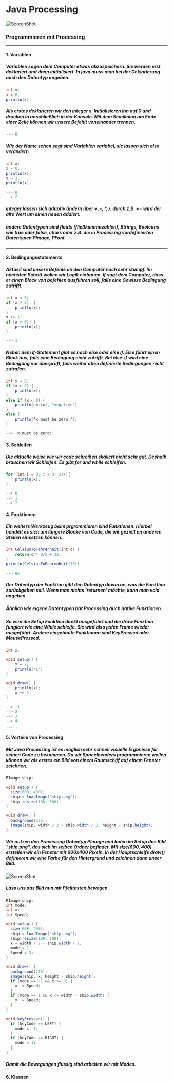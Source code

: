 # Java Processing

![ScreenShot](/images/ScreenShot.png)

### Programmieren mit Processing
---

#### 1. Variablen
##### Variablen sagen dem Computer etwas abzuspeichern. Sie werden erst deklariert und dann initialisiert. In java muss man bei der Deklarierung auch den Datentyp angeben.
```java
int x;
x = 0;
println(x);
```
##### Als erstes deklarieren wir den integer x. Initialisieren ihn auf 0 und drucken in anschließlich in der Konsole. Mit dem Semikolon am Ende einer Zeile können wir unsere Befehlt voneinander trennen.
```java
--> 0
```
##### Wie der Name schon sagt sind Variablen variabel, sie lassen sich also verändern.
```java
int x;
x = 0;
println(x);
x = 2;
println(x);
```
```java
--> 0
--> 2
```
##### integer lassen sich adaptiv ändern über +, -, *, /. durch z.B. += wird der alte Wert um einen neuen addiert.

##### andere Datentypen sind floats (fließkommazahlen), Strings, Booleans wie true oder false, chars oder z.B. die in Processing vordefinierten Datentypen PImage, PFont

---
#### 2. Bedingungsstatements
##### Aktuell sind unsere Befehle an den Computer noch sehr stumpf. Im nächsten Schritt wollen wir Logik einbauen. If sagt dem Computer, dass er einen Block von befehlen ausführen soll, falls eine Gewisse Bedingung zutrifft.
```java
int x = 0;
if (x > 0): {
    println(x);
}
x += 1;
if (x > 0): {
    println(x);
}
```
```java
--> 1
```
##### Neben dem if-Statement gibt es noch else oder else if. Else führt einen Block aus, falls eine Bedingung nicht zutrifft. Bei else-if wird eine Bedingung nur überprüft, falls weiter oben definierte Bedingungen nicht zutrafen.
```java
int x = 0;
if (x > 0) {
    println(x);
}
else if (x < 0) {
    println(abs(x), "negative")
}
else {
    println('x must be zero!');
}
```
```java
--> 'x must be zero!'
```
#### 3. Schleifen
##### Die aktuelle weise wie wir code schreiben skaliert nicht sehr gut. Deshalb brauchen wir Schleifen. Es gibt for und while schleifen. 
```java
for (int i = 0; i < 3; i++){
    println(x);
}
```
```java
--> 0
--> 1
--> 2
```
#### 4. Funktionen
##### Ein weiters Werkzeug beim prgrammieren sind Funktionen. Hierbei handelt es sich um längere Blöcke von Code, die wir gezielt an anderen Stellen einsetzen können.
```java
int CelsiusToFahrenheit(int c) {
    return c * 9/5 + 32;
}
println(CelsiusToFahrenheit(30))
```
```java
--> 86
```
##### Der Datentyp der Funktion gibt den Datentyp davon an, was die Funktion zurückgeben soll. Wenn man nichts 'returnen' möchte, kann man void angeben.
##### Ähnlich wie eigene Datentypen hat Processing auch native Funktionen.
##### So wird die Setup Funktion direkt ausgeführt und die draw Funktion fungiert wie eine While schleife. Sie wird also jeden Frame wieder ausgeführt. Andere eingebaute Funktionen sind KeyPressed oder MousePressed.
```java
int x;

void setup() {
    x = 2;
    println('1')
}

void draw() {
    println(x);
    x += 1;
}
```
```java
--> '1'
--> 2
--> 3
--> 4
.....
```
#### 5. Vorteile von Processing
##### Mit Java Processing ist es möglich sehr schnell visuelle Ergbnisse für seinen Code zu bekommen. Da wir SpaceInvaders programmieren wollen können wir als erstes ein Bild von einem Raumschiff auf einem Fenster zeichnen.
```java
PImage ship;

void setup() {
  size(600, 400);
  ship = loadImage("ship.png");
  ship.resize(100, 100);
}

void draw() {
  background(255);
  image(ship, width / 2 - ship.width / 2, height - ship.height);
}
```
##### Wir nutzen den Processing Datentyp PImage und laden im Setup das Bild "ship.png", das sich im selben Ordner befindet. Mit size(600, 400) erstellen wir ein Fenster mit 600x400 Pixeln. In der Hauptschleife draw() definieren wir eine Farbe für den Hintergrund und zeichnen dann unser Bild.
![ScreenShot](/TageBuchCode/SI1/img.png)
##### Lass uns das Bild nun mit Pfeiltasten bewegen.
```java
PImage ship;
int mode;
int x;
int Speed;

void setup() {
  size(600, 400);
  ship = loadImage("ship.png");
  ship.resize(100, 100);
  x = width / 2 - ship.width / 2;
  mode = 1;
  Speed = 3;
}

void draw() {
  background(255);
  image(ship, x, height - ship.height);
  if (mode == -1 && x >= 0) {
    x -= Speed;
  }
  if (mode == 1 && x <= width - ship.width) {
    x += Speed;
  }
}

void keyPressed() {
  if (keyCode == LEFT) {
    mode = -1;
  }
  if (keyCode == RIGHT) {
    mode = 1;
  }
}
```
##### Damit die Bewegungen flüssig sind arbeiten wir mit Modes.
#### 6. Klassen
